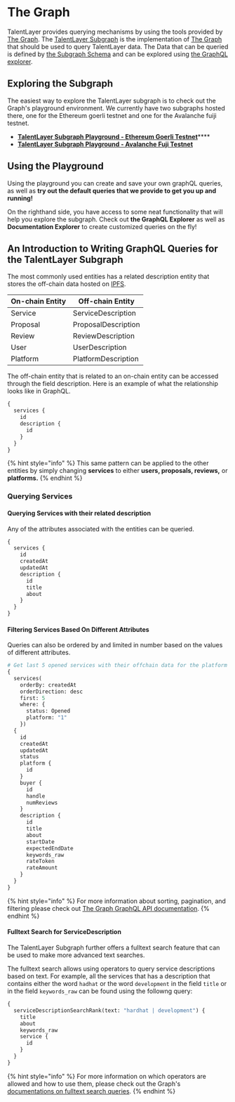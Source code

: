 # The Graph

TalentLayer provides querying mechanisms by using the tools provided by [The Graph](https://thegraph.com/en/). The [TalentLayer Subgraph](https://github.com/TalentLayer/talentlayer-id-subgraph) is the implementation of [The Graph](https://thegraph.com/en/) that should be used to query TalentLayer data. The Data that can be queried is defined by [the Subgraph Schema](https://github.com/TalentLayer/talentlayer-id-subgraph/blob/main/schema.graphql) and can be explored using [the GraphQL explorer](https://cloud.hasura.io/public/graphiql).

## Exploring the Subgraph

The easiest way to explore the TalentLayer subgraph is to check out the Graph's playground environment. We currently have two subgraphs hosted there, one for the Ethereum goerli testnet and one for the Avalanche fuiji testnet.

* [**TalentLayer Subgraph Playground - Ethereum Goerli Testnet**](https://thegraph.com/hosted-service/subgraph/talentlayer/talent-layer-protocol)****
* [**TalentLayer Subgraph Playground - Avalanche Fuji Testnet**](https://thegraph.com/hosted-service/subgraph/talentlayer/talent-layer-fuji)

## Using the Playground

Using the playground you can create and save your own graphQL queries, as well as **try out the default queries that we provide to get you up and running!**

On the righthand side, you have access to some neat functionality that will help you explore the subgraph. Check out **the GraphQL Explorer** as well as **Documentation Explorer** to create customized queries on the fly!

## An Introduction to Writing GraphQL Queries for the TalentLayer Subgraph

The most commonly used entities has a related description entity that stores the off-chain data hosted on [IPFS](https://www.ipfs.com/).

| On-chain Entity | Off-chain Entity    |
| --------------- | ------------------- |
| Service         | ServiceDescription  |
| Proposal        | ProposalDescription |
| Review          | ReviewDescription   |
| User            | UserDescription     |
| Platform        | PlatformDescription |

The off-chain entity that is related to an on-chain entity can be accessed through the field description. Here is an example of what the relationship looks like in GraphQL.

```graphql
{
  services {
    id
    description {
      id
    }
  }
}
```

{% hint style="info" %}
This same pattern can be applied to the other entities by simply changing **services** to either **users, proposals, reviews,** or **platforms.**
{% endhint %}

### Querying Services

#### Querying Services with their related description

Any of the attributes associated with the entities can be queried.&#x20;

```graphql
{
  services {
    id
    createdAt
    updatedAt
    description {
      id
      title
      about
    }
  }
}
```

#### Filtering Services Based On Different Attributes

Queries can also be ordered by and limited in number based on the values of different attributes.

```graphql
# Get last 5 opened services with their offchain data for the platform 1
{
  services(
    orderBy: createdAt
    orderDirection: desc
    first: 5
    where: {
      status: Opened
      platform: "1"
    })
  {
    id
    createdAt
    updatedAt
    status
    platform {
      id
    }
    buyer {
      id 
      handle 
      numReviews
    }
    description {
      id
      title
      about
      startDate
      expectedEndDate
      keywords_raw
      rateToken
      rateAmount
    }
  }
}
```

{% hint style="info" %}
For more information about sorting, pagination, and filtering please check out [The Graph GraphQL API documentation](https://thegraph.com/docs/en/querying/graphql-api/).
{% endhint %}

#### Fulltext Search for ServiceDescription

The TalentLayer Subgraph further offers a fulltext search feature that can be used to make more advanced text searches.&#x20;

The fulltext search allows using operators to query service descriptions based on text. For example, all the services that has a description that contains either  the word `hadhat` or the word `development` in the field `title` or in the field `keywords_raw` can be found using the followng query:

```graphql
{
  serviceDescriptionSearchRank(text: "hardhat | development") {
    title
    about
    keywords_raw
    service {
      id
    }
  }
}
```

{% hint style="info" %}
For more information on which operators are allowed and how to use them, please check out the Graph's [documentations on fulltext search queries](https://thegraph.com/docs/en/querying/graphql-api/#fulltext-search-queries).
{% endhint %}
